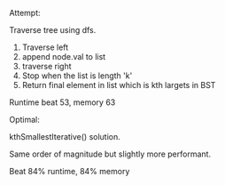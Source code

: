 Attempt:

Traverse tree using dfs.

1. Traverse left
2. append node.val to list
3. traverse right
4. Stop when the list is length 'k'
5. Return final element in list which is kth largets in BST

Runtime beat 53, memory 63

Optimal:

kthSmallestIterative() solution.

Same order of magnitude but slightly more performant.

Beat 84% runtime, 84% memory
